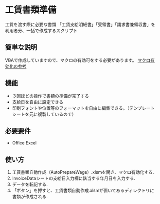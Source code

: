 # 工賃書類準備

工賃を渡す際に必要な書類
「工賃支給明細書」「受領書」「請求書兼領収書」を利用者分、一括で作成するスクリプト

## 簡単な説明

VBAで作成していますので、マクロの有効可をする必要があります。
[マクロ有効化の参考](https://www.jccls.org/pdf/calculation_soft/calculation_suppl.pdf)

## 機能

- ３回ほどの操作で書類の準備が完了する
- 支給日を自由に設定できる
- 印刷フォントや位置等のフォーマットを自由に編集できる。（テンプレートシートを元に複製しているので）

## 必要要件

- Office Excel

## 使い方

1. 工賃書類自動作成（AutoPrepareWage）.xlsmを開き、マクロ有効化する. 
2. InvoiceDataシートの支給日入力欄に該当する年月日を入力する. 
3. データを転記する. 
4. 「ボタン」を押すと、工賃書類自動作成.xlsmが置いてあるディレクトリに書類が作成される. 
